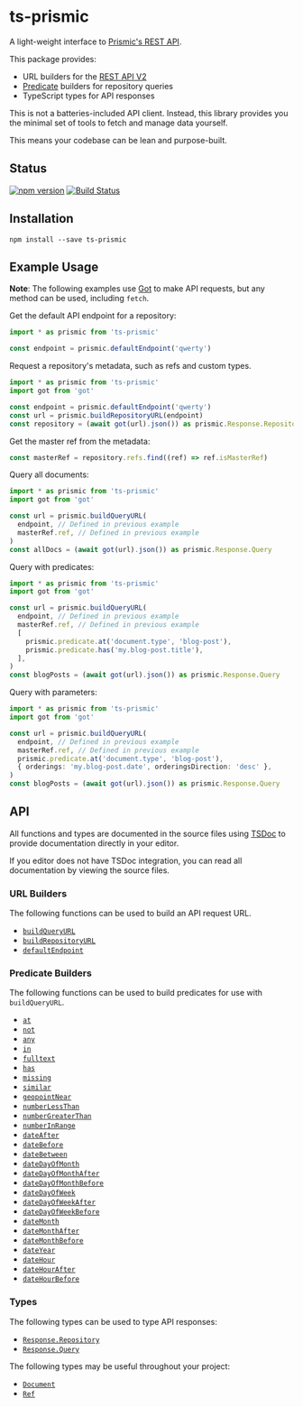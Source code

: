 # ts-prismic

A light-weight interface to [Prismic's REST API](https://prismic.io/).

This package provides:

- URL builders for the
  [REST API V2](https://prismic.io/docs/technologies/introduction-to-the-content-query-api)
- [Predicate](https://prismic.io/docs/technologies/query-predicates-reference-rest-api)
  builders for repository queries
- TypeScript types for API responses

This is not a batteries-included API client. Instead, this library provides you
the minimal set of tools to fetch and manage data yourself.

This means your codebase can be lean and purpose-built.

## Status

[![npm version](https://img.shields.io/npm/v/ts-prismic?style=flat-square)](https://www.npmjs.com/package/ts-prismic)
[![Build Status](https://img.shields.io/github/workflow/status/angeloashmore/ts-prismic/CI?style=flat-square)](https://github.com/angeloashmore/ts-prismic/actions?query=workflow%3ACI)

## Installation

```
npm install --save ts-prismic
```

## Example Usage

**Note**: The following examples use [Got](https://github.com/sindresorhus/got)
to make API requests, but any method can be used, including `fetch`.

Get the default API endpoint for a repository:

```typescript
import * as prismic from 'ts-prismic'

const endpoint = prismic.defaultEndpoint('qwerty')
```

Request a repository's metadata, such as refs and custom types.

```typescript
import * as prismic from 'ts-prismic'
import got from 'got'

const endpoint = prismic.defaultEndpoint('qwerty')
const url = prismic.buildRepositoryURL(endpoint)
const repository = (await got(url).json()) as prismic.Response.Repository
```

Get the master ref from the metadata:

```typescript
const masterRef = repository.refs.find((ref) => ref.isMasterRef)
```

Query all documents:

```typescript
import * as prismic from 'ts-prismic'
import got from 'got'

const url = prismic.buildQueryURL(
  endpoint, // Defined in previous example
  masterRef.ref, // Defined in previous example
)
const allDocs = (await got(url).json()) as prismic.Response.Query
```

Query with predicates:

```typescript
import * as prismic from 'ts-prismic'
import got from 'got'

const url = prismic.buildQueryURL(
  endpoint, // Defined in previous example
  masterRef.ref, // Defined in previous example
  [
    prismic.predicate.at('document.type', 'blog-post'),
    prismic.predicate.has('my.blog-post.title'),
  ],
)
const blogPosts = (await got(url).json()) as prismic.Response.Query
```

Query with parameters:

```typescript
import * as prismic from 'ts-prismic'
import got from 'got'

const url = prismic.buildQueryURL(
  endpoint, // Defined in previous example
  masterRef.ref, // Defined in previous example
  prismic.predicate.at('document.type', 'blog-post'),
  { orderings: 'my.blog-post.date', orderingsDirection: 'desc' },
)
const blogPosts = (await got(url).json()) as prismic.Response.Query
```

## API

All functions and types are documented in the source files using
[TSDoc](https://github.com/microsoft/tsdoc) to provide documentation directly in
your editor.

If you editor does not have TSDoc integration, you can read all documentation by
viewing the source files.

### URL Builders

The following functions can be used to build an API request URL.

- [`buildQueryURL`](./src/buildQueryURL.ts)
- [`buildRepositoryURL`](./src/buildRepositoryURL.ts)
- [`defaultEndpoint`](./src/defaultEndpoint.ts)

### Predicate Builders

The following functions can be used to build predicates for use with
`buildQueryURL`.

- [`at`](./src/predicate.ts)
- [`not`](./src/predicate.ts)
- [`any`](./src/predicate.ts)
- [`in`](./src/predicate.ts)
- [`fulltext`](./src/predicate.ts)
- [`has`](./src/predicate.ts)
- [`missing`](./src/predicate.ts)
- [`similar`](./src/predicate.ts)
- [`geopointNear`](./src/predicate.ts)
- [`numberLessThan`](./src/predicate.ts)
- [`numberGreaterThan`](./src/predicate.ts)
- [`numberInRange`](./src/predicate.ts)
- [`dateAfter`](./src/predicate.ts)
- [`dateBefore`](./src/predicate.ts)
- [`dateBetween`](./src/predicate.ts)
- [`dateDayOfMonth`](./src/predicate.ts)
- [`dateDayOfMonthAfter`](./src/predicate.ts)
- [`dateDayOfMonthBefore`](./src/predicate.ts)
- [`dateDayOfWeek`](./src/predicate.ts)
- [`dateDayOfWeekAfter`](./src/predicate.ts)
- [`dateDayOfWeekBefore`](./src/predicate.ts)
- [`dateMonth`](./src/predicate.ts)
- [`dateMonthAfter`](./src/predicate.ts)
- [`dateMonthBefore`](./src/predicate.ts)
- [`dateYear`](./src/predicate.ts)
- [`dateHour`](./src/predicate.ts)
- [`dateHourAfter`](./src/predicate.ts)
- [`dateHourBefore`](./src/predicate.ts)

### Types

The following types can be used to type API responses:

- [`Response.Repository`](./src/types-response.ts)
- [`Response.Query`](./src/types-response.ts)

The following types may be useful throughout your project:

- [`Document`](./src/types.ts)
- [`Ref`](./src/types.ts)
